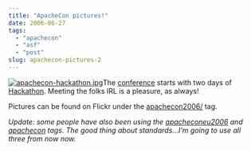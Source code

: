 ```yaml
---
title: "ApacheCon pictures!"
date: 2006-06-27
tags: 
  - "apachecon"
  - "asf"
  - "post"
slug: apachecon-pictures-2
---
```


[![apachecon-hackathon.jpg](http://codeconsult.ch/bertrand/archives/images/apachecon-hackathon.jpg)](http://www.flickr.com/photos/tags/apachecon2006/)The [conference](http://www.eu.apachecon.com/) starts with two days of [Hackathon](http://en.wikipedia.org/wiki/Hackathon). Meeting the folks IRL is a pleasure, as always!

Pictures can be found on Flickr under the [apachecon2006/](http://www.flickr.com/photos/tags/apachecon2006/) tag.

_Update: some people have also been using the [apacheconeu2006](http://www.flickr.com/photos/tags/apacheconeu2006/) and [apachecon](http://www.flickr.com/photos/tags/apachecon/) tags. The good thing about standards...I'm going to use all three from now now._
